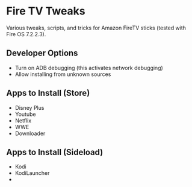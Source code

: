 # Fire TV Tweaks

Various tweaks, scripts, and tricks for Amazon FireTV sticks (tested with Fire OS 7.2.2.3).

## Developer Options

- Turn on ADB debugging (this activates network debugging)
- Allow installing from unknown sources

## Apps to Install (Store)

- Disney Plus
- Youtube
- Netflix
- WWE
- Downloader

## Apps to Install (Sideload)

- Kodi
- KodiLauncher
- 
